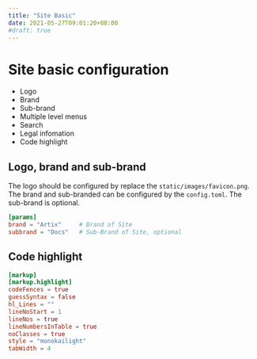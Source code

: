```yaml
---
title: "Site Basic"
date: 2021-05-27T09:01:20+08:00
#draft: true
---
```



# Site basic configuration

- Logo
- Brand
- Sub-brand
- Multiple level menus
- Search
- Legal infomation
- Code highlight


## Logo, brand and sub-brand

The logo should be configured by replace the `static/images/favicon.png`. The brand and sub-branded can be configured by the `config.toml`. The sub-brand is optional.

```toml
[params]
brand = "Artix"     # Brand of Site
subbrand = "Docs"   # Sub-Brand of Site, optional
```

## Code highlight


```toml
[markup]
[markup.highlight]
codeFences = true
guessSyntax = false
hl_Lines = ""
lineNoStart = 1
lineNos = true
lineNumbersInTable = true
noClasses = true
style = "monokailight"
tabWidth = 4

```


